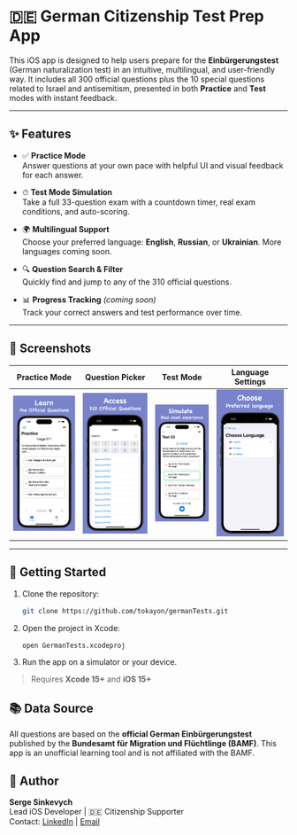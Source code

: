 # 🇩🇪 German Citizenship Test Prep App

This iOS app is designed to help users prepare for the **Einbürgerungstest** (German naturalization test) in an intuitive, multilingual, and user-friendly way. It includes all 300 official questions plus the 10 special questions related to Israel and antisemitism, presented in both **Practice** and **Test** modes with instant feedback.

---

## ✨ Features

- ✅ **Practice Mode**  
  Answer questions at your own pace with helpful UI and visual feedback for each answer.

- ⏱ **Test Mode Simulation**  
  Take a full 33-question exam with a countdown timer, real exam conditions, and auto-scoring.

- 🌍 **Multilingual Support**  
  Choose your preferred language: **English**, **Russian**, or **Ukrainian**. More languages coming soon.

- 🔍 **Question Search & Filter**  
  Quickly find and jump to any of the 310 official questions.

- 📊 **Progress Tracking** *(coming soon)*  
  Track your correct answers and test performance over time.

---

## 📱 Screenshots

| Practice Mode | Question Picker | Test Mode | Language Settings |
|---------------|------------------|-----------|--------------------|
| ![Practice](screenshots/screen1.jpg) | ![Picker](screenshots/screen2.jpg) | ![Test](screenshots/screen3.jpg) | ![Language](screenshots/screen4.jpg) |

---

## 🚀 Getting Started

1. Clone the repository:
   ```bash
   git clone https://github.com/tokayon/germanTests.git
   ```

2. Open the project in Xcode:
   ```bash
   open GermanTests.xcodeproj
   ```

3. Run the app on a simulator or your device.

> Requires **Xcode 15+** and **iOS 15+**

## 📚 Data Source

All questions are based on the **official German Einbürgerungstest** published by the **Bundesamt für Migration und Flüchtlinge (BAMF)**. This app is an unofficial learning tool and is not affiliated with the BAMF.

## 👤 Author

**Serge Sinkevych**  
Lead iOS Developer | 🇩🇪 Citizenship Supporter  
Contact: [LinkedIn](https://www.linkedin.com/) | [Email](mailto:your@email.com)
